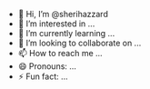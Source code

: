 - 👋 Hi, I’m @sherihazzard
- 👀 I’m interested in ...
- 🌱 I’m currently learning ...
- 💞️ I’m looking to collaborate on ...
- 📫 How to reach me ...
- 😄 Pronouns: ...
- ⚡ Fun fact: ...

<!---
sherihazzard/sherihazzard is a ✨ special ✨ repository because its `README.md` (this file) appears on your GitHub profile.
You can click the Preview link to take a look at your changes.
--->
